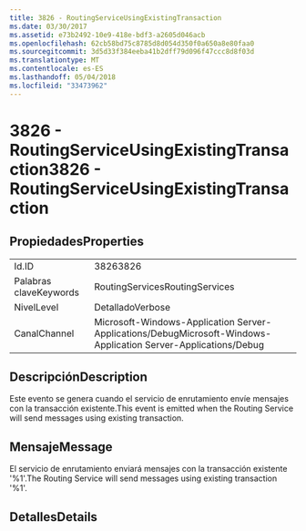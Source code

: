 ```yaml
---
title: 3826 - RoutingServiceUsingExistingTransaction
ms.date: 03/30/2017
ms.assetid: e73b2492-10e9-418e-bdf3-a2605d046acb
ms.openlocfilehash: 62cb58bd75c8785d8d054d350f0a650a8e80faa0
ms.sourcegitcommit: 3d5d33f384eeba41b2dff79d096f47ccc8d8f03d
ms.translationtype: MT
ms.contentlocale: es-ES
ms.lasthandoff: 05/04/2018
ms.locfileid: "33473962"
---
```

# <a name="3826---routingserviceusingexistingtransaction"></a><span data-ttu-id="d9cb5-102">3826 - RoutingServiceUsingExistingTransaction</span><span class="sxs-lookup"><span data-stu-id="d9cb5-102">3826 - RoutingServiceUsingExistingTransaction</span></span>
## <a name="properties"></a><span data-ttu-id="d9cb5-103">Propiedades</span><span class="sxs-lookup"><span data-stu-id="d9cb5-103">Properties</span></span>  
  
|||  
|-|-|  
|<span data-ttu-id="d9cb5-104">Id.</span><span class="sxs-lookup"><span data-stu-id="d9cb5-104">ID</span></span>|<span data-ttu-id="d9cb5-105">3826</span><span class="sxs-lookup"><span data-stu-id="d9cb5-105">3826</span></span>|  
|<span data-ttu-id="d9cb5-106">Palabras clave</span><span class="sxs-lookup"><span data-stu-id="d9cb5-106">Keywords</span></span>|<span data-ttu-id="d9cb5-107">RoutingServices</span><span class="sxs-lookup"><span data-stu-id="d9cb5-107">RoutingServices</span></span>|  
|<span data-ttu-id="d9cb5-108">Nivel</span><span class="sxs-lookup"><span data-stu-id="d9cb5-108">Level</span></span>|<span data-ttu-id="d9cb5-109">Detallado</span><span class="sxs-lookup"><span data-stu-id="d9cb5-109">Verbose</span></span>|  
|<span data-ttu-id="d9cb5-110">Canal</span><span class="sxs-lookup"><span data-stu-id="d9cb5-110">Channel</span></span>|<span data-ttu-id="d9cb5-111">Microsoft-Windows-Application Server-Applications/Debug</span><span class="sxs-lookup"><span data-stu-id="d9cb5-111">Microsoft-Windows-Application Server-Applications/Debug</span></span>|  
  
## <a name="description"></a><span data-ttu-id="d9cb5-112">Descripción</span><span class="sxs-lookup"><span data-stu-id="d9cb5-112">Description</span></span>  
 <span data-ttu-id="d9cb5-113">Este evento se genera cuando el servicio de enrutamiento envíe mensajes con la transacción existente.</span><span class="sxs-lookup"><span data-stu-id="d9cb5-113">This event is emitted when the Routing Service will send messages using existing transaction.</span></span>  
  
## <a name="message"></a><span data-ttu-id="d9cb5-114">Mensaje</span><span class="sxs-lookup"><span data-stu-id="d9cb5-114">Message</span></span>  
 <span data-ttu-id="d9cb5-115">El servicio de enrutamiento enviará mensajes con la transacción existente '%1'.</span><span class="sxs-lookup"><span data-stu-id="d9cb5-115">The Routing Service will send messages using existing transaction '%1'.</span></span>  
  
## <a name="details"></a><span data-ttu-id="d9cb5-116">Detalles</span><span class="sxs-lookup"><span data-stu-id="d9cb5-116">Details</span></span>

